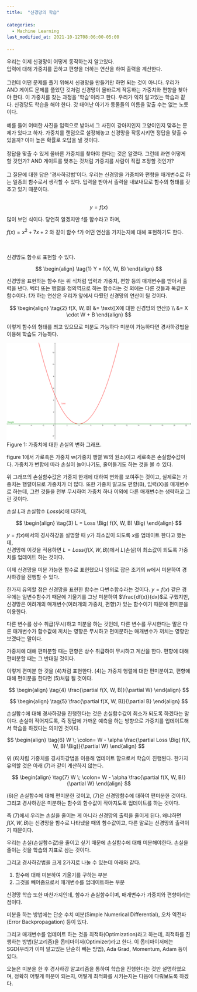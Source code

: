 ```yaml
---
title:  "신경망의 학습"

categories:
  - Machine Learning 
last_modified_at: 2021-10-12T08:06:00-05:00

---
```




우리는 이제 신경망이 어떻게 동작하는지 알고있다.
<br/>
입력에 대해 가중치를 곱하고 편향을 더하는 연산을 하여 출력을 계산한다.
<br/>
<br/>
그런데 어떤 문제를 풀기 위해서 신경망을 만들기만 하면 되는 것이 아니다.
우리가 AND 게이트 문제를 풀었던 것처럼 신경망이 올바르게 작동하는 가중치와 편향을 찾아야 한다.
이 가중치를 찾는 과정을 '학습'이라고 한다.
우리가 익히 알고있는 학습과 같다.
신경망도 학습을 해야 한다.
갓 태어난 아기가 동물들의 이름을 맞출 수는 없는 노릇이다.
<br/>
<br/>
예를 들어 어떠한 사진을 입력으로 받아서 그 사진이 강아지인지 고양이인지 맞추는 문제가 있다고 하자.
가중치를 랜덤으로 설정해놓고 신경망을 작동시키면 정답을 맞출 수 있을까?
아마 높은 확률로 오답을 낼 것이다.
<br/>
<br/>
정답을 맞출 수 있게 올바른 가중치를 찾아야 한다는 것은 알겠다.
그런데 과연 어떻게 할 것인가?
AND 게이트를 맞추는 것처럼 가중치를 사람이 직접 조정할 것인가?
<br/>
<br/>
그 질문에 대한 답은 '경사하강법'이다.
우리는 신경망을 가중치와 편향을 매개변수로 하는 일종의 함수로서 생각할 수 있다.
입력을 받아서 출력을 내보내므로 함수의 형태를 갖추고 있기 때문이다.
<br/>
<br/>

$$y = f(x)$$

많이 보던 식이다.
당연히 알겠지만 f를 함수라고 하며,

$f(x) = x^2 + 7x + 2$ 와 같이 함수 f가 어떤 연산을 가지는지에 대해 표현하기도 한다.

<br/>
<br/>
신경망도 함수로 표현할 수 있다.

$$
\begin{align}
\tag{1}
Y = f(X, W, B)
\end{align}
$$

신경망을 표현하는 함수 f는 위 식처럼 입력과 가중치, 편향 등의 매개변수를 받아서 출력을 낸다.
벡터 또는 행렬을 정의역으로 하는 함수라는 것 외에는 다른 것들과 똑같은 함수이다.
f가 하는 연산은 우리가 앞에서 다뤘던 신경망의 연산이 될 것이다.

$$
\begin{align}
\tag{2}
f(X, W, B) &= \text{[X에 대한 신경망의 연산]} \\
            &= X \cdot W + B
\end{align}
$$

이렇게 함수의 형태를 띄고 있으므로 미분도 가능하다
미분이 가능하다면 경사하강법을 이용해 학습도 가능하다.

![](/assets/image/loss_weight.png) 
Figure 1: 가중치에 대한 손실의 변화 그래프.

figure 1에서 가로축은 가중치 w(가중치 행렬 W의 원소)이고 세로축은 손실함수값이다.
가중치가 변함에 따라 손실이 늘어나기도, 줄어들기도 하는 것을 볼 수 있다.

위 그래프의 손실함수값은 가중치 한개에 대하여 변화를 보여주는 것이고, 실제로는 가중치는 행렬이므로 가중치가 더 많다.
또한 가중치 말고도 편향(B), 입력(X)을 매개변수로 하는데, 그런 것들을 전부 무시하여 가중치 하나 이외에 다른 매개변수는 생략하고 그린 것이다.

손실 $L$과 손실함수 $Loss(k)$에 대하여, 

$$
\begin{align} 
\tag{3}
L = Loss \Big( f(X, W, B) \Big)
\end{align}
$$ 

$y = f(x)$에서의 경사하강을 설명할 때 $y$가 최소값이 되도록 $x$를 업데이트 한다고 했는데,
<br/>
신경망에 이것을 적용하면 $L = Loss \Big( f(X, W, B) \Big)$에서 $L$(손실)이 최소값이 되도록 가중치를 업데이트 하는 것이다.

이제 신경망을 미분 가능한 함수로 표현했으니 임의로 잡은 초기의 $w$에서 미분하여 경사하강을 진행할 수 있다.

한가지 유의할 점은 신경망을 표현한 함수는 다변수함수라는 것이다.
$y = f(x)$ 같은 경우에는 일변수함수기 때문에 기울기를 그냥 미분하여 $\frac{df(x)}{dx}$로 구했지만,
신경망은 여려개의 매개변수(여러개의 가중치, 편향)가 있는 함수이기 때문에 편미분을 이용한다.

다른 변수를 상수 취급(무시)하고 미분을 하는 것인데,
다른 변수를 무시한다는 말은 다른 매개변수가 함수값에 끼치는 영향은 무시하고 편미분하는 매개변수가 끼치는 영향만 보겠다는 말이다.

가중치에 대해 편미분할 때는 편향은 상수 취급하여 무시하고 계산을 한다.
편향에 대해 편미분할 때는 그 반대일 것이다.

이렇게 편미분 한 것을 (4)처럼 표현한다.
(4)는 가중치 행렬에 대한 편미분이고, 편향에 대해 편미분을 한다면 (5)처럼 될 것이다.
 
$$
\begin{align} 
\tag{4}
\frac{\partial f(X, W, B)}{\partial W}
\end{align}
$$

$$
\begin{align} 
\tag{5}
\frac{\partial f(X, W, B)}{\partial B}
\end{align}
$$

손실함수에 대해 경사하강을 진행한다는 것은 손실함수값이 최소가 되도록 하겠다는 말이다.
손실이 적어지도록, 즉 정답에 가까운 예측을 하는 방향으로 가중치를 업데이트해서 학습을 하겠다는 의미인 것이다.

$$
\begin{align} 
\tag{6}
W \; \colon= W - \alpha \frac{\partial Loss \Big( f(X, W, B) \Big)}{\partial W}
\end{align}
$$

위 (6)처럼 가중치를 경사하강법을 이용해 업데이트 함으로서 학습이 진행된다.
한가지 유의할 것은 아래 (7)과 같이 계산하지 않는다.

$$
\begin{align} 
\tag{7}
W \; \colon= W - \alpha \frac{\partial f(X, W, B)}{\partial W}
\end{align}
$$

(6)은 손실함수에 대해 편미분한 것이고, (7)은 신경망함수에 대하여 편미분한 것이다.
그리고 경사하강은 미분하는 함수의 함수값이 작아지도록 업데이트를 하는 것이다.

즉 (7)에서 우리는 손실을 줄이는 게 아니라 신경망의 출력을 줄이게 된다.
왜냐하면 $f(X, W, B)$는 신경망을 함수로 나타냈을 때의 함수값이고, 다른 말로는 신경망의 출력이기 때문이다.

우리는 손실(손실함수값)을 줄이고 싶기 때문에 손실함수에 대해 미분해야한다. 손실을 줄이는 것을 학습의 지표로 삼는 것이다.

그리고 경사하강법을 크게 2가지로 나눌 수 있는데 아래와 같다.

1. 함수에 대해 미분하여 기울기를 구하는 부분
2. 그것을 빼어줌으로서 매개변수를 업데이트하는 부분

신경망 학습 또한 마찬가지인데, 함수가 손실함수이며, 매개변수가 가중치와 편향이라는 점이다. 

미분을 하는 방법에는 단순 수치 미분(Simple Numerical Differential), 오차 역전파(Error Backpropagation) 등이 있다.

그리고 매개변수를 업데이트 하는 것을 최적화(Optimization)라고 하는데, 최적화를 진행하는 방법(알고리즘)을 옵티마이저(Optimizer)라고 한다.
이 옵티마이저에는 SGD(우리가 이미 알고있는 단순히 빼는 방법), Ada Grad, Momentum, Adam 등이 있다.

오늘은 미분을 한 후 경사하강 알고리즘을 통하여 학습을 진행한다는 것만 설명하였으며, 정확히 어떻게 미분이 되는지, 어떻게 최적화를 시키는지는 다음에 다뤄보도록 하겠다. 









